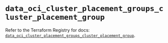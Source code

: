 # `data_oci_cluster_placement_groups_cluster_placement_group`

Refer to the Terraform Registry for docs: [`data_oci_cluster_placement_groups_cluster_placement_group`](https://registry.terraform.io/providers/hashicorp/oci/7.19.0/docs/data-sources/cluster_placement_groups_cluster_placement_group).
